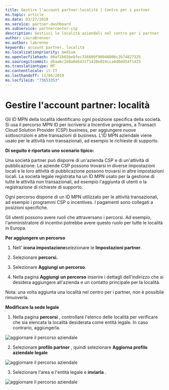 ```yaml
---
title: Gestire l'account partner-località | Centro per i partner
ms.topic: article
ms.date: 03/27/2019
ms.service: partner-dashboard
ms.subservice: partnercenter-csp
description: Gestisci le località aziendali nel centro per i partner
author: LauraBrenner
ms.author: labrenne
keywords: account partner, località
ms.localizationpriority: medium
ms.openlocfilehash: 00af2b65bebfec336609f90946806c2b74827325
ms.sourcegitcommit: dbaa6c2e8a0e6431f1420e024cca6d0dd54f1425
ms.translationtype: MT
ms.contentlocale: it-IT
ms.lasthandoff: 11/06/2019
ms.locfileid: "73653353"
---
```

# <a name="manage-your-partner-account-locations"></a>Gestire l'account partner: località

Gli ID MPN della località identificano ogni posizione specifica della società. Si usa il percorso MPN ID per iscriversi a Incentive programs, a Transact Cloud Solution Provider (CSP) business, per aggiungere nuove sottoscrizioni e altre transazioni di business. L'ID MPN aziendale viene usato per le attività non transazionali, ad esempio le richieste di supporto.

**Di seguito è riportato uno scenario tipico:** 

Una società partner può disporre di un'azienda CSP e di un'attività di pubblicazione. Le aziende CSP possono trovarsi in diverse impostazioni locali e le loro attività di pubblicazione possono trovarsi in altre impostazioni locali. La società legale registrata ha un ID MPN usato per la gestione di tutte le attività non transazionali, ad esempio l'aggiunta di utenti o la registrazione di richieste di supporto. 

Ogni percorso dispone di un ID MPN utilizzato per le attività transazionali, ad esempio i programmi CSP o incentives. I pagamenti sono collegati a posizioni specifiche.

Gli utenti possono avere ruoli che attraversano i percorsi. Ad esempio, l'amministratore di incentivi potrebbe avere questo ruolo per tutte le località in Europa.

**Per aggiungere un percorso**

1. Nell' **icona impostazione**selezionare le **Impostazioni partner**. 

2. Selezionare **percorsi.**

3. Selezionare **Aggiungi un percorso**.  

4. Nella pagina **Aggiungi un percorso** inserire i dettagli dell'indirizzo che si desidera aggiungere all'azienda e un contatto principale per la località.

Nota: una volta aggiunta una località nel centro per i partner, non è possibile rimuoverla.

**Modificare la sede legale**

1. Nella pagina **percorsi** , controllare l'elenco delle località per verificare che sia elencata la località desiderata come entità legale. In caso contrario, aggiungerla.

![aggiornare il percorso aziendale](images/updatepartnerprofile2.png)

2. Selezionare **profilo partner** , quindi selezionare **Aggiorna profilo aziendale legale**

![aggiornare il percorso aziendale](images/updatepartnerprofile1.png)

3. Selezionare l'area e l'entità legale e **inviarla** .

![aggiornare il percorso aziendale](images/updatepartnerprofile3.png)

